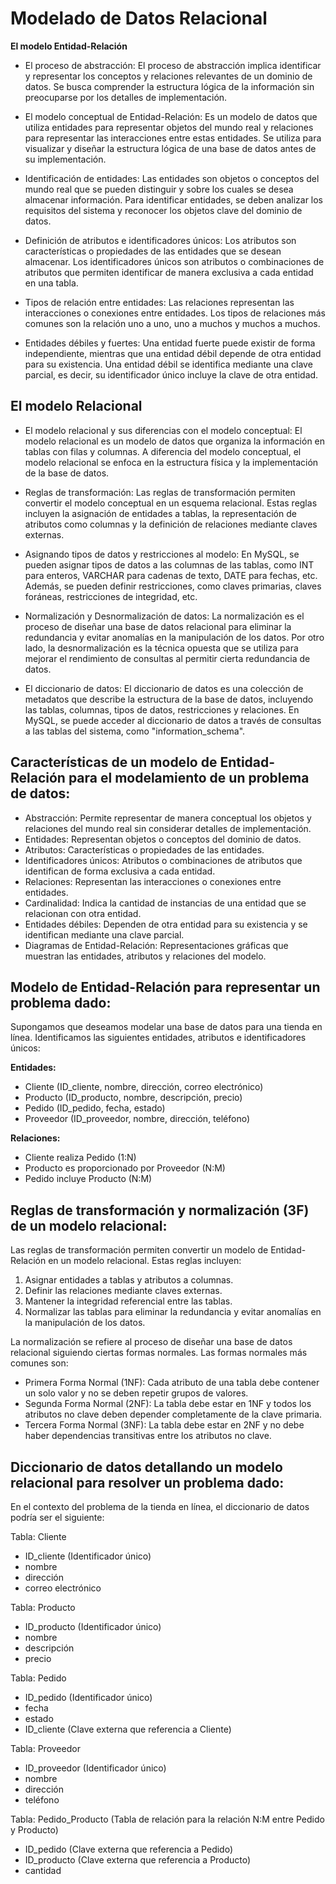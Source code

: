 # Modelado de Datos Relacional

**El modelo Entidad-Relación**

- El proceso de abstracción: El proceso de abstracción implica identificar y representar los conceptos y relaciones relevantes de un dominio de datos. Se busca comprender la estructura lógica de la información sin preocuparse por los detalles de implementación.

- El modelo conceptual de Entidad-Relación: Es un modelo de datos que utiliza entidades para representar objetos del mundo real y relaciones para representar las interacciones entre estas entidades. Se utiliza para visualizar y diseñar la estructura lógica de una base de datos antes de su implementación.

- Identificación de entidades: Las entidades son objetos o conceptos del mundo real que se pueden distinguir y sobre los cuales se desea almacenar información. Para identificar entidades, se deben analizar los requisitos del sistema y reconocer los objetos clave del dominio de datos.

- Definición de atributos e identificadores únicos: Los atributos son características o propiedades de las entidades que se desean almacenar. Los identificadores únicos son atributos o combinaciones de atributos que permiten identificar de manera exclusiva a cada entidad en una tabla.

- Tipos de relación entre entidades: Las relaciones representan las interacciones o conexiones entre entidades. Los tipos de relaciones más comunes son la relación uno a uno, uno a muchos y muchos a muchos.

- Entidades débiles y fuertes: Una entidad fuerte puede existir de forma independiente, mientras que una entidad débil depende de otra entidad para su existencia. Una entidad débil se identifica mediante una clave parcial, es decir, su identificador único incluye la clave de otra entidad.

## El modelo Relacional

- El modelo relacional y sus diferencias con el modelo conceptual: El modelo relacional es un modelo de datos que organiza la información en tablas con filas y columnas. A diferencia del modelo conceptual, el modelo relacional se enfoca en la estructura física y la implementación de la base de datos.

- Reglas de transformación: Las reglas de transformación permiten convertir el modelo conceptual en un esquema relacional. Estas reglas incluyen la asignación de entidades a tablas, la representación de atributos como columnas y la definición de relaciones mediante claves externas.

- Asignando tipos de datos y restricciones al modelo: En MySQL, se pueden asignar tipos de datos a las columnas de las tablas, como INT para enteros, VARCHAR para cadenas de texto, DATE para fechas, etc. Además, se pueden definir restricciones, como claves primarias, claves foráneas, restricciones de integridad, etc.

- Normalización y Desnormalización de datos: La normalización es el proceso de diseñar una base de datos relacional para eliminar la redundancia y evitar anomalías en la manipulación de los datos. Por otro lado, la desnormalización es la técnica opuesta que se utiliza para mejorar el rendimiento de consultas al permitir cierta redundancia de datos.

- El diccionario de datos: El diccionario de datos es una colección de metadatos que describe la estructura de la base de datos, incluyendo las tablas, columnas, tipos de datos, restricciones y relaciones. En MySQL, se puede acceder al diccionario de datos a través de consultas a las tablas del sistema, como "information_schema".

## Características de un modelo de Entidad-Relación para el modelamiento de un problema de datos:

- Abstracción: Permite representar de manera conceptual los objetos y relaciones del mundo real sin considerar detalles de implementación.
- Entidades: Representan objetos o conceptos del dominio de datos.
- Atributos: Características o propiedades de las entidades.
- Identificadores únicos: Atributos o combinaciones de atributos que identifican de forma exclusiva a cada entidad.
- Relaciones: Representan las interacciones o conexiones entre entidades.
- Cardinalidad: Indica la cantidad de instancias de una entidad que se relacionan con otra entidad.
- Entidades débiles: Dependen de otra entidad para su existencia y se identifican mediante una clave parcial.
- Diagramas de Entidad-Relación: Representaciones gráficas que muestran las entidades, atributos y relaciones del modelo.
## Modelo de Entidad-Relación para representar un problema dado:

Supongamos que deseamos modelar una base de datos para una tienda en línea. Identificamos las siguientes entidades, atributos e identificadores únicos:

**Entidades:**

- Cliente (ID_cliente, nombre, dirección, correo electrónico)
- Producto (ID_producto, nombre, descripción, precio)
- Pedido (ID_pedido, fecha, estado)
- Proveedor (ID_proveedor, nombre, dirección, teléfono)

**Relaciones:**

- Cliente realiza Pedido (1:N)
- Producto es proporcionado por Proveedor (N:M)
- Pedido incluye Producto (N:M)

## Reglas de transformación y normalización (3F) de un modelo relacional:

Las reglas de transformación permiten convertir un modelo de Entidad-Relación en un modelo relacional. Estas reglas incluyen:

1. Asignar entidades a tablas y atributos a columnas.
2. Definir las relaciones mediante claves externas.
3. Mantener la integridad referencial entre las tablas.
4. Normalizar las tablas para eliminar la redundancia y evitar anomalías en la manipulación de los datos.

La normalización se refiere al proceso de diseñar una base de datos relacional siguiendo ciertas formas normales. Las formas normales más comunes son:

- Primera Forma Normal (1NF): Cada atributo de una tabla debe contener un solo valor y no se deben repetir grupos de valores.
- Segunda Forma Normal (2NF): La tabla debe estar en 1NF y todos los atributos no clave deben depender completamente de la clave primaria.
- Tercera Forma Normal (3NF): La tabla debe estar en 2NF y no debe haber dependencias transitivas entre los atributos no clave.

## Diccionario de datos detallando un modelo relacional para resolver un problema dado:

En el contexto del problema de la tienda en línea, el diccionario de datos podría ser el siguiente:

Tabla: Cliente
- ID_cliente (Identificador único)
- nombre
- dirección
- correo electrónico

Tabla: Producto
- ID_producto (Identificador único)
- nombre
- descripción
- precio

Tabla: Pedido
- ID_pedido (Identificador único)
- fecha
- estado
- ID_cliente (Clave externa que referencia a Cliente)

Tabla: Proveedor
- ID_proveedor (Identificador único)
- nombre
- dirección
- teléfono

Tabla: Pedido_Producto (Tabla de relación para la relación N:M entre Pedido y Producto)
- ID_pedido (Clave externa que referencia a Pedido)
- ID_producto (Clave externa que referencia a Producto)
- cantidad


